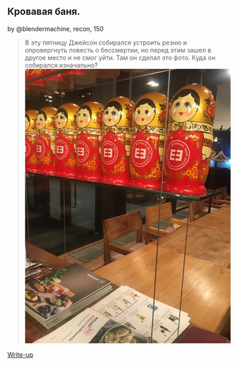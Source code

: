 ## Кровавая баня. 
by @blendermachine, recon, 150

> В эту пятницу Джейсон собирался устроить резню и опровергнуть повесть о бессмертии, но перед этим зашел в другое место и не смог уйти.
> Там он сделал это фото. Куда он собирался изначально?
>![фото](recon_1.jpg)
> 

[Write-up](WRITEUP.md)
